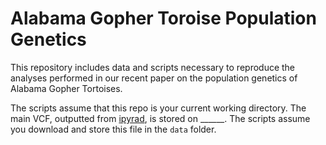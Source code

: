 # Alabama Gopher Toroise Population Genetics

This repository includes data and scripts necessary to reproduce the analyses performed in our recent paper on the population genetics of Alabama Gopher Tortoises. 

The scripts assume that this repo is your current working directory. The main VCF, outputted from [ipyrad](https://ipyrad.readthedocs.io/en/master/), is stored on ______. The scripts assume you download and store this file in the `data` folder.
